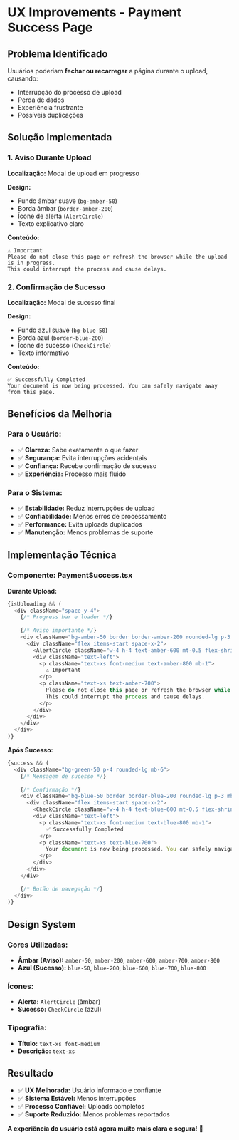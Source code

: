 # UX Improvements - Payment Success Page

## Problema Identificado

Usuários poderiam **fechar ou recarregar** a página durante o upload, causando:
- Interrupção do processo de upload
- Perda de dados
- Experiência frustrante
- Possíveis duplicações

## Solução Implementada

### 1. Aviso Durante Upload

**Localização:** Modal de upload em progresso

**Design:**
- Fundo âmbar suave (`bg-amber-50`)
- Borda âmbar (`border-amber-200`)
- Ícone de alerta (`AlertCircle`)
- Texto explicativo claro

**Conteúdo:**
```
⚠️ Important
Please do not close this page or refresh the browser while the upload is in progress. 
This could interrupt the process and cause delays.
```

### 2. Confirmação de Sucesso

**Localização:** Modal de sucesso final

**Design:**
- Fundo azul suave (`bg-blue-50`)
- Borda azul (`border-blue-200`)
- Ícone de sucesso (`CheckCircle`)
- Texto informativo

**Conteúdo:**
```
✅ Successfully Completed
Your document is now being processed. You can safely navigate away from this page.
```

## Benefícios da Melhoria

### Para o Usuário:
- ✅ **Clareza:** Sabe exatamente o que fazer
- ✅ **Segurança:** Evita interrupções acidentais
- ✅ **Confiança:** Recebe confirmação de sucesso
- ✅ **Experiência:** Processo mais fluido

### Para o Sistema:
- ✅ **Estabilidade:** Reduz interrupções de upload
- ✅ **Confiabilidade:** Menos erros de processamento
- ✅ **Performance:** Evita uploads duplicados
- ✅ **Manutenção:** Menos problemas de suporte

## Implementação Técnica

### Componente: PaymentSuccess.tsx

**Durante Upload:**
```typescript
{isUploading && (
  <div className="space-y-4">
    {/* Progress bar e loader */}
    
    {/* Aviso importante */}
    <div className="bg-amber-50 border border-amber-200 rounded-lg p-3 mt-4">
      <div className="flex items-start space-x-2">
        <AlertCircle className="w-4 h-4 text-amber-600 mt-0.5 flex-shrink-0" />
        <div className="text-left">
          <p className="text-xs font-medium text-amber-800 mb-1">
            ⚠️ Important
          </p>
          <p className="text-xs text-amber-700">
            Please do not close this page or refresh the browser while the upload is in progress. 
            This could interrupt the process and cause delays.
          </p>
        </div>
      </div>
    </div>
  </div>
)}
```

**Após Sucesso:**
```typescript
{success && (
  <div className="bg-green-50 p-4 rounded-lg mb-6">
    {/* Mensagem de sucesso */}
    
    {/* Confirmação */}
    <div className="bg-blue-50 border border-blue-200 rounded-lg p-3 mb-4">
      <div className="flex items-start space-x-2">
        <CheckCircle className="w-4 h-4 text-blue-600 mt-0.5 flex-shrink-0" />
        <div className="text-left">
          <p className="text-xs font-medium text-blue-800 mb-1">
            ✅ Successfully Completed
          </p>
          <p className="text-xs text-blue-700">
            Your document is now being processed. You can safely navigate away from this page.
          </p>
        </div>
      </div>
    </div>
    
    {/* Botão de navegação */}
  </div>
)}
```

## Design System

### Cores Utilizadas:
- **Âmbar (Aviso):** `amber-50`, `amber-200`, `amber-600`, `amber-700`, `amber-800`
- **Azul (Sucesso):** `blue-50`, `blue-200`, `blue-600`, `blue-700`, `blue-800`

### Ícones:
- **Alerta:** `AlertCircle` (âmbar)
- **Sucesso:** `CheckCircle` (azul)

### Tipografia:
- **Título:** `text-xs font-medium`
- **Descrição:** `text-xs`

## Resultado

- ✅ **UX Melhorada:** Usuário informado e confiante
- ✅ **Sistema Estável:** Menos interrupções
- ✅ **Processo Confiável:** Uploads completos
- ✅ **Suporte Reduzido:** Menos problemas reportados

**A experiência do usuário está agora muito mais clara e segura!** 🎉 